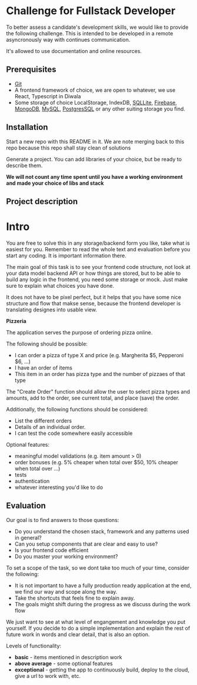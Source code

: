 Challenge for Fullstack Developer
===============================

To better assess a candidate's development skills, we would like to provide the following challenge. This is intended to be developed in a remote asyncronously way with continues communication.

It's allowed to use documentation and online resources.

Prerequisites
-------------

* [Git](https://git-scm.com/)
* A frontend framework of choice, we are open to whatever, we use React, Typescript in Diwala
* Some storage of choice LocalStorage, IndexDB, [SQLLite](https://www.sqlite.org/index.html), [Firebase](https://firebase.google.com/), [MongoDB](https://www.mongodb.com/), [MySQL](https://www.mysql.com/), [PostgresSQL](https://www.postgresql.org/) or any other suiting storage you find.

Installation
------------

Start a new repo with this README in it.
We are note merging back to this repo because this repo shall stay clean of solutions

Generate a project. You can add libraries of your choice, but be ready to describe them.

**We will not count any time spent until you have a working environment and made your choice of libs and stack**

Project description
-------------------
# Intro
You are free to solve this in any storage/backend form you like, take what is easiest for you. Remember to read the whole text and evaluation before you start any coding. It is important information there.

The main goal of this task is to see your frontend code structure, not look at your data model backend API or how things are stored, but to be able to build any logic in the frontend, you need some storage or mock. Just make sure to explain what choices you have done.

It does not have to be pixel perfect, but it helps that you have some nice structure and flow that makse sense, because the frontend developer is translating designes into usable view.

**Pizzeria**

The application serves the purpose of ordering pizza online.

The following should be possible:

* I can order a pizza of type X and price (e.g. Margherita $5, Pepperoni $6, ...)
* I have an order of items
* This item in an order has pizza type and the number of pizzaes of that type

The "Create Order" function should allow the user to select pizza types and amounts, add to the order, see current total, and place (save) the order.

Additionally, the following functions should be considered:

* List the different orders
* Details of an individual order.
* I can test the code somewhere easily accessible



Optional features:

* meaningful model validations (e.g. item amount > 0)
* order bonuses (e.g. 5% cheaper when total over $50, 10% cheaper when total over ...)
* tests
* authentication
* whatever interesting you'd like to do

Evaluation
----------

Our goal is to find answers to those questions:

* Do you understand the chosen stack, framework and any patterns used in general?
* Can you setup components that are clear and easy to use?
* Is your frontend code efficient
* Do you master your working environment?

To set a scope of the task, so we dont take too much of your time, consider the following:

* It is not important to have a fully production ready application at the end, we find our way and scope along the way. 
* Take the shortcuts that feels fine to explain away.
* The goals might shift during the progress as we discuss during the work flow

We just want to see at what level of engangement and knowledge you put yourself.
If you decide to do a simple implementation and explain the rest of future work in words and clear detail, that is also an option.

Levels of functionality:

* **basic** - items mentioned in description work
* **above average** - some optional features
* **exceptional** - getting the app to continuously build, deploy to the cloud, give a url to work with, etc.